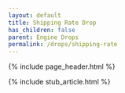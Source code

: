 ```yaml
---
layout: default
title: Shipping Rate Drop
has_children: false
parent: Engine Drops
permalink: /drops/shipping-rate
---
```


{% include page_header.html %}

{% include stub_article.html %}